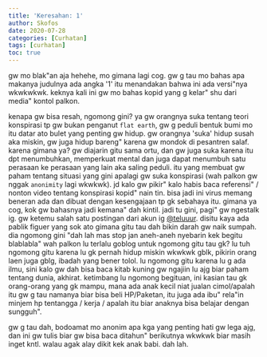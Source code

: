 ```yaml
---
title: 'Keresahan: 1'
author: Skofos
date: 2020-07-28
categories: [Curhatan]
tags: [curhatan]
toc: true
---
```


gw mo blak"an aja hehehe, mo gimana lagi cog. gw g tau mo bahas apa makanya judulnya ada angka '1' itu menandakan bahwa ini ada versi"nya wkwkwkwk. 
keknya kali ini gw mo bahas kopid yang g kelar" shu dari media" kontol palkon.

kenapa gw bisa resah, ngomong gini? ya gw orangnya suka tentang teori konspirasi tp gw bukan penganut `flat earth`, gw g peduli bentuk bumi mo itu datar ato bulet yang penting gw hidup. gw orangnya 'suka' hidup susah aka miskin, gw juga hidup bareng" karena gw mondok di pesantren salaf. karena gimana ya? gw diajarin gitu sama ortu, dan gw juga suka karena itu dpt menumbuhkan, memperkuat mental dan juga dapat menumbuh satu perasaan ke perasaan yang lain aka saling peduli. itu yang membuat gw paham tentang situasi yang gini apalagi gw suka konspirasi (wah palkon gw nggak `anonimity` lagi wkwkwk). jd kalo gw pikir" kalo habis baca referensi" / nonton video tentang konspirasi kopid" nain tin. bisa jadi ini virus memang beneran ada dan dibuat dengan kesengajaan tp gk sebahaya itu. gimana ya cog, kok gw bahasnya jadi kemana" dah kintil. jadi tu gini, pagi" gw ngestalk ig. gw ketemu salah satu postingan dari akun ig [@teluuur](https://instagram.com/teluuur). disitu kaya ada pablik figuer yang sok ato gimana gitu tau dah bikin darah gw naik sumpah. dia ngomong gini "dah lah mas stop jan aneh-aneh nyebarin kek begitu blablabla" wah palkon lu terlalu goblog untuk ngomong gitu tau gk? lu tuh ngomong gitu karena lu gk pernah hidup miskin wkwkwk gblk, pikirin orang laen juga gblg, ibadah yang bener tolol. lu ngomong gitu karena lu g ada ilmu, sini kalo gw dah bisa baca kitab kuning gw ngajiin lu ajg biar paham tentang dunia, akhirat. ketimbang lu ngomong begituan, ini kasian tau gk orang-orang yang gk mampu, mana ada anak kecil niat jualan cimol/apalah itu gw g tau namanya biar bisa beli HP/Paketan, itu juga ada ibu" rela"in minjem hp tentangga / kerja / apalah itu biar anaknya bisa belajar dengan sungguh". 

gw g tau dah, bodoamat mo anonim apa kga yang penting hati gw lega ajg, dan ini gw tulis biar gw bisa baca ditahun" berikutnya wkwkwk biar masih inget kntl. walau agak alay dikit kek anak babi. dah lah.

